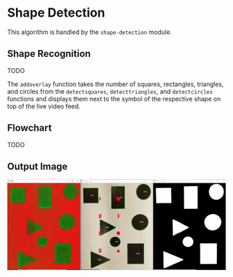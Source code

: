 # Shape Detection
This algorithm is handled by the `shape-detection` module.

## Shape Recognition
TODO

The `addoverlay` function takes the number of squares, rectangles, triangles, and circles from the `detectsquares`, `detecttriangles`, and `detectcircles` functions and displays them next to the symbol of the respective shape on top of the live video feed.

## Flowchart
TODO

## Output Image
![Output Image](./output.png)
